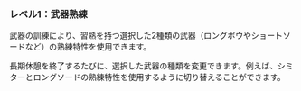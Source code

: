 ### レベル1：武器熟練

武器の訓練により、習熟を持つ選択した2種類の武器（ロングボウやショートソードなど）の熟練特性を使用できます。

長期休憩を終了するたびに、選択した武器の種類を変更できます。例えば、シミターとロングソードの熟練特性を使用するように切り替えることができます。
